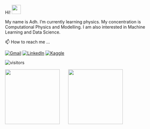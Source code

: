 Hi! <img src="https://raw.githubusercontent.com/MartinHeinz/MartinHeinz/master/wave.gif" width="30px">

My name is Adh. I’m currently learning physics. My concentration is Computational Physics and Modelling. I am also interested in Machine Learning and Data Science.

📫 How to reach me ...

[![Gmail](https://img.shields.io/badge/--linkedin?label=Gmail&logo=gmail&style=social)](mailto:adh.isl.almrjl@gmail.com)
[![LinkedIn](https://img.shields.io/badge/--linkedin?label=LinkedIn&logo=LinkedIn&style=social)](https://www.linkedin.com/in/islamuddin-alimurrijal-1a671520a/)
[![Kaggle](https://img.shields.io/badge/--linkedin?label=Kaggle&logo=Kaggle&style=social)](https://www.kaggle.com/ialimurrijal)

![visitors](https://visitor-badge.glitch.me/badge?page_id=${adh182}.${adh182/README.md})

<p float="left">
  <img align="center" src="https://github-readme-stats.vercel.app/api?username=adh182&theme=gruvbox&show_icons=true" height=180em />
  &nbsp &nbsp &nbsp
  <img align="center" src="https://github-readme-stats.vercel.app/api/top-langs/?username=adh182&hide=css,html&layout=compact&theme=gruvbox" height=180em />
</p>

<!---
adh182/adh182 is a ✨ special ✨ repository because its `README.md` (this file) appears on your GitHub profile.
You can click the Preview link to take a look at your changes.
--->
